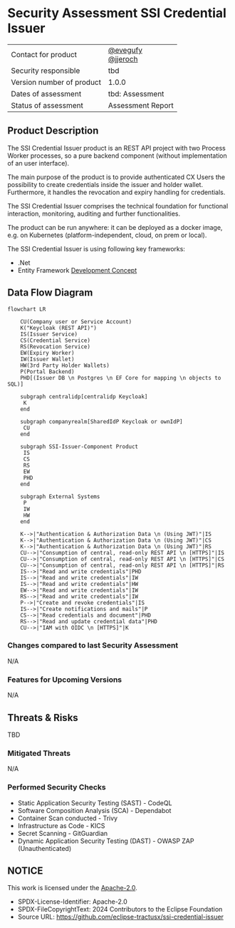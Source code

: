 # Security Assessment SSI Credential Issuer

|                           |                                                                                                |
| ------------------------- | ---------------------------------------------------------------------------------------------- |
| Contact for product       | [@evegufy](https://github.com/evegufy) <br> [@jjeroch](https://github.com/jjeroch)             |
| Security responsible      | tbd |
| Version number of product | 1.0.0                                                                                          |
| Dates of assessment       | tbd: Assessment                                                                      |
| Status of assessment      | Assessment Report                                                                            |

## Product Description

The SSI Credential Issuer product is an REST API project with two Process Worker processes, so a pure backend component (without implementation of an user interface).

The main purpose of the product is to provide authenticated CX Users the possibility to create credentials inside the issuer and holder wallet. Furthermore, it handles the revocation and expiry handling for credentials.

The SSI Credential Issuer comprises the technical foundation for functional interaction, monitoring, auditing and further functionalities.

The product can be run anywhere: it can be deployed as a docker image, e.g. on Kubernetes (platform-independent, cloud, on prem or local).

The SSI Credential Issuer is using following key frameworks:

- .Net
- Entity Framework
[Development Concept](/Development%20Concept.md)

## Data Flow Diagram

```mermaid
flowchart LR

    CU(Company user or Service Account)
    K("Keycloak (REST API)")
    IS(Issuer Service)
    CS(Credential Service)
    RS(Revocation Service)
    EW(Expiry Worker)
    IW(Issuer Wallet)
    HW(3rd Party Holder Wallets)
    P(Portal Backend)
    PHD[(Issuer DB \n Postgres \n EF Core for mapping \n objects to SQL)]

    subgraph centralidp[centralidp Keycloak]
     K
    end

    subgraph companyrealm[SharedIdP Keycloak or ownIdP]
     CU
    end

    subgraph SSI-Issuer-Component Product
     IS
     CS
     RS
     EW
     PHD
    end

    subgraph External Systems
     P
     IW
     HW
    end

    K-->|"Authentication & Authorization Data \n (Using JWT)"|IS
    K-->|"Authentication & Authorization Data \n (Using JWT)"|CS
    K-->|"Authentication & Authorization Data \n (Using JWT)"|RS
    CU-->|"Consumption of central, read-only REST API \n [HTTPS]"|IS
    CU-->|"Consumption of central, read-only REST API \n [HTTPS]"|CS
    CU-->|"Consumption of central, read-only REST API \n [HTTPS]"|RS
    IS-->|"Read and write credentials"|PHD
    IS-->|"Read and write credentials"|IW
    IS-->|"Read and write credentials"|HW
    EW-->|"Read and write credentials"|IW
    RS-->|"Read and write credentials"|IW
    P-->|"Create and revoke credentials"|IS
    IS-->|"Create notifications and mails"|P
    CS-->|"Read credentials and document"|PHD
    RS-->|"Read and update credential data"|PHD
    CU-->|"IAM with OIDC \n [HTTPS]"|K
```

### Changes compared to last Security Assessment

N/A

### Features for Upcoming Versions

N/A

## Threats & Risks

TBD

### Mitigated Threats

N/A

### Performed Security Checks

- Static Application Security Testing (SAST) - CodeQL
- Software Composition Analysis (SCA) - Dependabot
- Container Scan conducted - Trivy
- Infrastructure as Code - KICS
- Secret Scanning - GitGuardian
- Dynamic Application Security Testing (DAST) - OWASP ZAP (Unauthenticated)

## NOTICE

This work is licensed under the [Apache-2.0](https://www.apache.org/licenses/LICENSE-2.0).

- SPDX-License-Identifier: Apache-2.0
- SPDX-FileCopyrightText: 2024 Contributors to the Eclipse Foundation
- Source URL: https://github.com/eclipse-tractusx/ssi-credential-issuer
